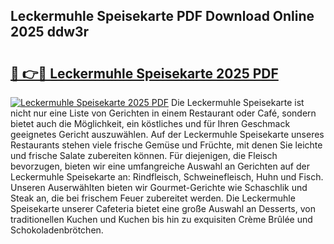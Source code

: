 ## Leckermuhle Speisekarte PDF Download Online 2025 ddw3r

# <h2><a href="http://gce2fah.nevu.top/?p=Leckermuhle+Speisekarte">🔗 👉🔴 Leckermuhle Speisekarte 2025 PDF</a></h2>

[![Leckermuhle Speisekarte 2025 PDF](https://i.imgur.com/dBaPXMq.png)](http://gce2fah.nevu.top/?p=Leckermuhle+Speisekarte)
Die Leckermuhle Speisekarte ist nicht nur eine Liste von Gerichten in einem Restaurant oder Café, sondern bietet auch die Möglichkeit, ein köstliches und für Ihren Geschmack geeignetes Gericht auszuwählen. Auf der Leckermuhle Speisekarte unseres Restaurants stehen viele frische Gemüse und Früchte, mit denen Sie leichte und frische Salate zubereiten können. Für diejenigen, die Fleisch bevorzugen, bieten wir eine umfangreiche Auswahl an Gerichten auf der Leckermuhle Speisekarte an: Rindfleisch, Schweinefleisch, Huhn und Fisch. Unseren Auserwählten bieten wir Gourmet-Gerichte wie Schaschlik und Steak an, die bei frischem Feuer zubereitet werden. Die Leckermuhle Speisekarte unserer Cafeteria bietet eine große Auswahl an Desserts, von traditionellen Kuchen und Kuchen bis hin zu exquisiten Crème Brûlée und Schokoladenbrötchen.

